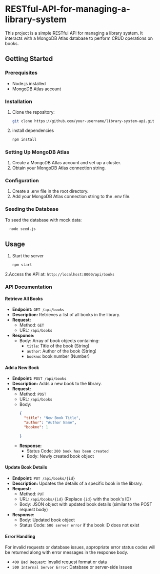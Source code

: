 # RESTful-API-for-managing-a-library-system
This project is a simple RESTful API for managing a library system. It interacts with a MongoDB Atlas database to perform CRUD operations on books.
## Getting Started
### Prerequisites
- Node.js installed
- MongoDB Atlas account

### Installation

1. Clone the repository:

   ```bash
   git clone https://github.com/your-username/library-system-api.git
2. install dependencies
   ```bash
   npm install
### Setting Up MongoDB Atlas
  1. Create a MongoDB Atlas account and set up a cluster.
  2. Obtain your MongoDB Atlas connection string.
### Configuration
  1. Create a .env file in the root directory.
  2. Add your MongoDB Atlas connection string to the .env file.
### Seeding the Database
   To seed the database with mock data:
  ```bash
    node seed.js
   ```
## Usage
1. Start the server
   ```bash
   npm start
   ```
2.Access the API at: `http://localhost:8000/api/books`
### API Documentation

#### Retrieve All Books

- **Endpoint:** `GET /api/books`
- **Description:** Retrieves a list of all books in the library.
- **Request:**
  - Method: `GET`
  - URL: `/api/books`
- **Response:**  
  - Body: Array of book objects containing:
    - `title`: Title of the book (String)
    - `author`: Author of the book (String)
    - `bookno`: book number (Number)
    

#### Add a New Book

- **Endpoint:** `POST /api/books`
- **Description:** Adds a new book to the library.
- **Request:**
  - Method: `POST`
  - URL: `/api/books`
  - Body:
    ```json
    {
      "title": "New Book Title",
      "author": "Author Name",
      "bookno": 1
     
    }
    ```
  - **Response:**
    - Status Code: `200 book has been created`
    - Body: Newly created book object

#### Update Book Details

- **Endpoint:** `PUT /api/books/{id}`
- **Description:** Updates the details of a specific book in the library.
- **Request:**
  - Method: `PUT`
  - URL: `/api/books/{id}` (Replace `{id}` with the book's ID)
  - Body: JSON object with updated book details (similar to the POST request body)
- **Response:**  
  - Body: Updated book object
  - Status Code: `500 server error` if the book ID does not exist

#### Error Handling

For invalid requests or database issues, appropriate error status codes will be returned along with error messages in the response body.
- `400 Bad Request`: Invalid request format or data
- `500 Internal Server Error`: Database or server-side issues

